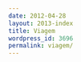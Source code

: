 ```yaml
---
date: 2012-04-28
layout: 2013-index
title: Viagem
wordpress_id: 3696
permalink: viagem/
---
```


<!-- The article list is generated by the template -->
